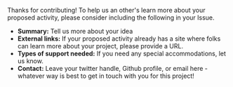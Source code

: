 Thanks for contributing! To help us an other's learn more about your proposed activity, please consider including the following in your Issue.

- **Summary:** Tell us more about your idea
- **External links:** If your proposed activity already has a site where folks can learn more about your project, please provide a URL.
- **Types of support needed:** If you need any special accommodations, let us know.
- **Contact:** Leave your twitter handle, Github profile, or email here - whatever way is best to get in touch with you for this project!